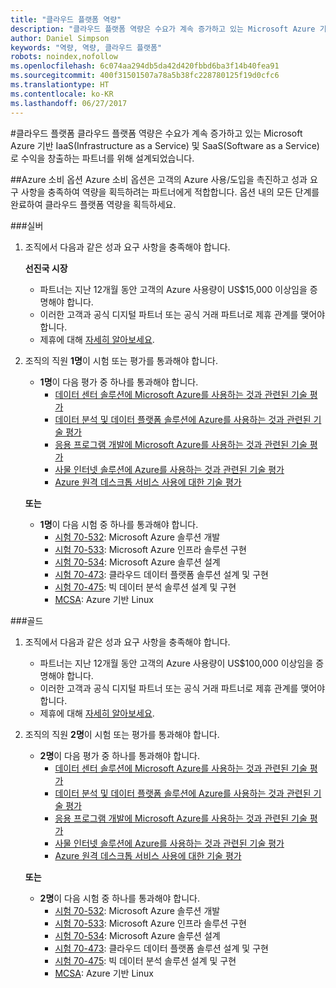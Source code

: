 ```yaml
---
title: "클라우드 플랫폼 역량"
description: "클라우드 플랫폼 역량은 수요가 계속 증가하고 있는 Microsoft Azure 기반 IaaS(Infrastructure as a Service) 및 SaaS(Software as a Service)로 수익을 창출하는 파트너를 위해 설계되었습니다."
author: Daniel Simpson
keywords: "역량, 역량, 클라우드 플랫폼"
robots: noindex,nofollow
ms.openlocfilehash: 6c074aa294db5da42d420fbbd6ba3f14b40fea91
ms.sourcegitcommit: 400f31501507a78a5b38fc228780125f19d0cfc6
ms.translationtype: HT
ms.contentlocale: ko-KR
ms.lasthandoff: 06/27/2017
---
```

#<a name="cloud-platform"></a>클라우드 플랫폼
클라우드 플랫폼 역량은 수요가 계속 증가하고 있는 Microsoft Azure 기반 IaaS(Infrastructure as a Service) 및 SaaS(Software as a Service)로 수익을 창출하는 파트너를 위해 설계되었습니다.

##<a name="azure-consumption-option"></a>Azure 소비 옵션
Azure 소비 옵션은 고객의 Azure 사용/도입을 촉진하고 성과 요구 사항을 충족하여 역량을 획득하려는 파트너에게 적합합니다. 옵션 내의 모든 단계를 완료하여 클라우드 플랫폼 역량을 획득하세요.

###<a name="silver"></a>실버

1. 조직에서 다음과 같은 성과 요구 사항을 충족해야 합니다.

    **선진국 시장**
    
    - 파트너는 지난 12개월 동안 고객의 Azure 사용량이 US$15,000 이상임을 증명해야 합니다.
    - 이러한 고객과 공식 디지털 파트너 또는 공식 거래 파트너로 제휴 관계를 맺어야 합니다.
    - 제휴에 대해 [자세히 알아보세요](https://partner.microsoft.com/en-us/membership/digital-partner-of-record).  
  
2. 조직의 직원 **1명**이 시험 또는 평가를 통과해야 합니다.

    - **1명**이 다음 평가 중 하나를 통과해야 합니다.
        - [데이터 센터 솔루션에 Microsoft Azure를 사용하는 것과 관련된 기술 평가](https://partneruniversity.microsoft.com/?whr=uri:MicrosoftAccount&courseId=13736&scoId=N3FXNd7VB_8805299994)
        - [데이터 분석 및 데이터 플랫폼 솔루션에 Azure를 사용하는 것과 관련된 기술 평가](https://partneruniversity.microsoft.com/?whr=uri:MicrosoftAccount&courseId=13735&scoId=eOi68a7VB_1905299994)
        - [응용 프로그램 개발에 Microsoft Azure를 사용하는 것과 관련된 기술 평가](https://partneruniversity.microsoft.com/?whr=uri:MicrosoftAccount&courseId=13979&scoId=enD8qylbB_9305299993)
        - [사물 인터넷 솔루션에 Azure를 사용하는 것과 관련된 기술 평가](https://partneruniversity.microsoft.com/?whr=uri:MicrosoftAccount&courseId=16252&scoId=ABMqsgVLC_4605996570)
        - [Azure 원격 데스크톱 서비스 사용에 대한 기술 평가](https://partneruniversity.microsoft.com/?whr=uri:MicrosoftAccount&courseId=16571&scoId=R4xnMbpgC_3505996570)

    **또는**

    - **1명**이 다음 시험 중 하나를 통과해야 합니다.
        - [시험 70-532](https://www.microsoft.com/en-us/learning/exam-70-532.aspx): Microsoft Azure 솔루션 개발
        - [시험 70-533](https://www.microsoft.com/en-us/learning/exam-70-533.aspx): Microsoft Azure 인프라 솔루션 구현
        - [시험 70-534](https://www.microsoft.com/en-us/learning/exam-70-534.aspx): Microsoft Azure 솔루션 설계
        - [시험 70-473](https://www.microsoft.com/en-us/learning/exam-70-473.aspx): 클라우드 데이터 플랫폼 솔루션 설계 및 구현
        - [시험 70-475](https://www.microsoft.com/en-us/learning/exam-70-475.aspx): 빅 데이터 분석 솔루션 설계 및 구현
        - [MCSA](https://www.microsoft.com/en-us/learning/mcsa-linux-azure-certification.aspx): Azure 기반 Linux

###<a name="gold"></a>골드

1. 조직에서 다음과 같은 성과 요구 사항을 충족해야 합니다.

    - 파트너는 지난 12개월 동안 고객의 Azure 사용량이 US$100,000 이상임을 증명해야 합니다.
    - 이러한 고객과 공식 디지털 파트너 또는 공식 거래 파트너로 제휴 관계를 맺어야 합니다.
    - 제휴에 대해 [자세히 알아보세요](https://partner.microsoft.com/en-us/membership/digital-partner-of-record).

2. 조직의 직원 **2명**이 시험 또는 평가를 통과해야 합니다.

    - **2명**이 다음 평가 중 하나를 통과해야 합니다.
        - [데이터 센터 솔루션에 Microsoft Azure를 사용하는 것과 관련된 기술 평가](https://partneruniversity.microsoft.com/?whr=uri:MicrosoftAccount&courseId=13736&scoId=N3FXNd7VB_8805299994)
        - [데이터 분석 및 데이터 플랫폼 솔루션에 Azure를 사용하는 것과 관련된 기술 평가](https://partneruniversity.microsoft.com/?whr=uri:MicrosoftAccount&courseId=13735&scoId=eOi68a7VB_1905299994)
        - [응용 프로그램 개발에 Microsoft Azure를 사용하는 것과 관련된 기술 평가](https://partneruniversity.microsoft.com/?whr=uri:MicrosoftAccount&courseId=13979&scoId=enD8qylbB_9305299993)
        - [사물 인터넷 솔루션에 Azure를 사용하는 것과 관련된 기술 평가](https://partneruniversity.microsoft.com/?whr=uri:MicrosoftAccount&courseId=16252&scoId=ABMqsgVLC_4605996570)
        - [Azure 원격 데스크톱 서비스 사용에 대한 기술 평가](https://partneruniversity.microsoft.com/?whr=uri:MicrosoftAccount&courseId=16571&scoId=R4xnMbpgC_3505996570)

    **또는**

    - **2명**이 다음 시험 중 하나를 통과해야 합니다.
        - [시험 70-532](https://www.microsoft.com/en-us/learning/exam-70-532.aspx): Microsoft Azure 솔루션 개발
        - [시험 70-533](https://www.microsoft.com/en-us/learning/exam-70-533.aspx): Microsoft Azure 인프라 솔루션 구현
        - [시험 70-534](https://www.microsoft.com/en-us/learning/exam-70-534.aspx): Microsoft Azure 솔루션 설계
        - [시험 70-473](https://www.microsoft.com/en-us/learning/exam-70-473.aspx): 클라우드 데이터 플랫폼 솔루션 설계 및 구현
        - [시험 70-475](https://www.microsoft.com/en-us/learning/exam-70-475.aspx): 빅 데이터 분석 솔루션 설계 및 구현
        - [MCSA](https://www.microsoft.com/en-us/learning/mcsa-linux-azure-certification.aspx): Azure 기반 Linux

